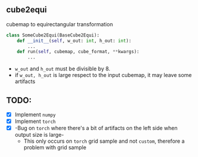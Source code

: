 ## cube2equi

cubemap to equirectangular transformation

```Python
class SomeCube2Equi(BaseCube2Equi):
    def __init__(self, w_out: int, h_out: int):
        ...
    def run(self, cubemap, cube_format, **kwargs):
        ...
```

- `w_out` and `h_out` must be divisible by 8.
- if `w_out, h_out` is large respect to the input cubemap, it may leave some artifacts

## TODO:

- [x] Implement `numpy`
- [x] Implement `torch`
- [x] -Bug on `torch` where there's a bit of artifacts on the left side when output size is large-
    - This only occurs on `torch` grid sample and not `custom`, therefore a problem with grid sample
